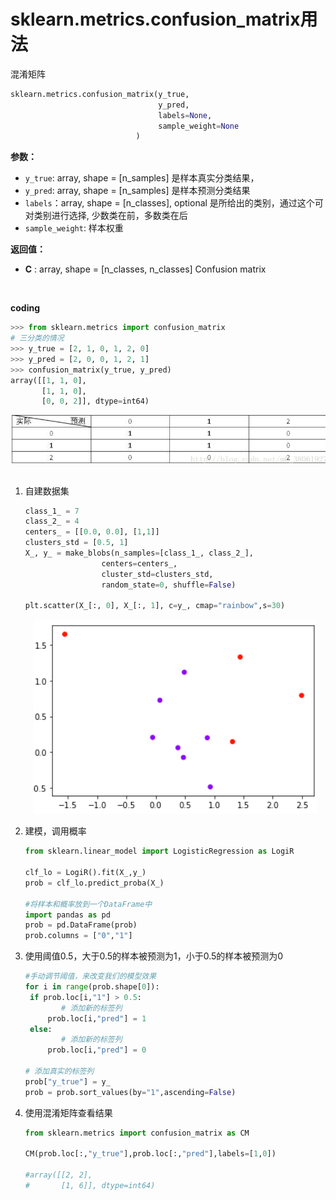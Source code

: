 # sklearn.metrics.confusion_matrix用法

混淆矩阵  

```python
sklearn.metrics.confusion_matrix(y_true, 
                                 y_pred, 
                                 labels=None, 
                                 sample_weight=None
                        	)
```

**参数：**

- `y_true`: array, shape = [n_samples] 是样本真实分类结果，
- `y_pred`: array, shape = [n_samples] 是样本预测分类结果
- `labels`：array, shape = [n_classes], optional  是所给出的类别，通过这个可对类别进行选择, 少数类在前，多数类在后
- `sample_weight`: 样本权重

**返回值：**

- **C** : array, shape = [n_classes, n_classes]
  Confusion matrix

<br>

 **coding**

```python
>>> from sklearn.metrics import confusion_matrix
# 三分类的情况
>>> y_true = [2, 1, 0, 1, 2, 0]
>>> y_pred = [2, 0, 0, 1, 2, 1]
>>> confusion_matrix(y_true, y_pred)
array([[1, 1, 0],
       [1, 1, 0],
       [0, 0, 2]], dtype=int64)
```

<center>
    <img src="https://raw.githubusercontent.com/HG1227/image/master/img_tuchuang/20200102121015.png"/>
</center>



<br>

1. 自建数据集  

   ```python
   class_1_ = 7
   class_2_ = 4
   centers_ = [[0.0, 0.0], [1,1]]
   clusters_std = [0.5, 1]
   X_, y_ = make_blobs(n_samples=[class_1_, class_2_],
   					centers=centers_,
   					cluster_std=clusters_std,
   					random_state=0, shuffle=False)
   
   plt.scatter(X_[:, 0], X_[:, 1], c=y_, cmap="rainbow",s=30)
   ```

   <center>
       <img src="https://raw.githubusercontent.com/HG1227/image/master/img_tuchuang/20200102140759.png"/>
   </center>

2. 建模，调用概率

   ```python
   from sklearn.linear_model import LogisticRegression as LogiR
   
   clf_lo = LogiR().fit(X_,y_)
   prob = clf_lo.predict_proba(X_)
   
   #将样本和概率放到一个DataFrame中
   import pandas as pd
   prob = pd.DataFrame(prob)
   prob.columns = ["0","1"]
   ```

3. 使用阈值0.5，大于0.5的样本被预测为1，小于0.5的样本被预测为0  

   ```python
   #手动调节阈值，来改变我们的模型效果
   for i in range(prob.shape[0]):
   	if prob.loc[i,"1"] > 0.5:
           # 添加新的标签列
   		prob.loc[i,"pred"] = 1
   	else:
           # 添加新的标签列
   		prob.loc[i,"pred"] = 0
   
   # 添加真实的标签列
   prob["y_true"] = y_
   prob = prob.sort_values(by="1",ascending=False)
   ```

4. 使用混淆矩阵查看结果  

   ```python
   from sklearn.metrics import confusion_matrix as CM
   
   CM(prob.loc[:,"y_true"],prob.loc[:,"pred"],labels=[1,0])
   
   #array([[2, 2],
   #       [1, 6]], dtype=int64)
   ```

   



